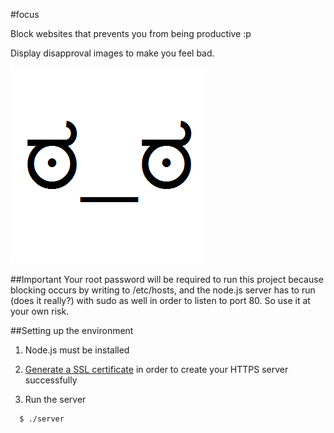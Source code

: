 #focus

Block websites that prevents you from being productive :p

Display disapproval images to make you feel bad.

![Disapproval](/images/look.png)

##Important
Your root password will be required to run this project because blocking occurs by writing to /etc/hosts, and the node.js server has to run (does it really?) with sudo as well in order to listen to port 80. So use it at your own risk.

##Setting up the environment
1. Node.js must be installed

2. [Generate a SSL certificate](http://docs.nodejitsu.com/articles/HTTP/servers/how-to-create-a-HTTPS-server) in order to create your HTTPS server successfully

3. Run the server
```
  $ ./server
```

